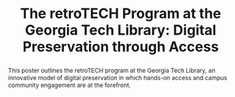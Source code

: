---
abstract: This poster outlines the retroTECH program at the Georgia Tech Library,
  an innovative model of digital preservation in which hands-on access and campus
  community engagement are at the forefront.
creators:
- Brown, Sherri
- Hagenmaier, Wendy
- Rolando, Lizzy
- Thompson, Jody
- Valk, Alison
date: null
document_url: https://services.phaidra.univie.ac.at/api/object/o:429578/download
grand_parent: iPRES
institutions: []
keywords:
- digital preservation; access; personal digital archiving; community engagement;
  teaching and research; vintage technology; digital archaeology; hardware and software
  preservation
landing_page_url: https://phaidra.univie.ac.at/o:429578
language: eng
layout: publication
license: CC BY 4.0 International
notes_url: null
parent: iPRES 2015
publication_type: poster
size: 360962
slides_url: null
source_name: iPRES
stream_url: null
title: 'The retroTECH Program at the Georgia Tech Library: Digital Preservation through
  Access'
year: 2015
---